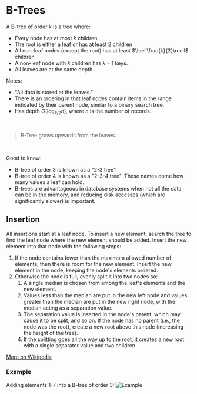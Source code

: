# B-Trees


A B-tree of order $k$ is a tree where:
- Every node has at most $k$ children
- The root is either a leaf or has at least 2 children
- All non-leaf nodes (except the root) has at least $\lceil\frac{k}{2}\rceil$ children
- A non-leaf node with $k$ children has $k-1$ keys.
- All leaves are at the same depth

Notes:
- "All data is stored at the leaves."
- There is an ordering in that leaf nodes contain items in the range indicated by their parent node, similar to a binary search tree.
- Has depth $O(\log_{k/2}n)$, where $n$ is the number of records. 

<br>

> B-Tree grows upwards from the leaves.

<br>

Good to know:
- B-tree of order 3 is known as a "2-3 tree". 
- B-tree of order 4 is known as a "2-3-4 tree".
These names come how many values a leaf can hold.
- B-trees are advantageous in database systems when not all the data can be in the memory, and reducing disk accesses (which are significantly slower) is important.


## Insertion

All insertions start at a leaf node. To insert a new element, search the tree to find the leaf node where the new element should be added. Insert the new element into that node with the following steps:

1. If the node contains fewer than the maximum allowed number of elements, then there is room for the new element. Insert the new element in the node, keeping the node's elements ordered.
2. Otherwise the node is full, evenly split it into two nodes so:
   1. A single median is chosen from among the leaf's elements and the new element.
   2. Values less than the median are put in the new left node and values greater than the median are put in the new right node, with the median acting as a separation value.
   3. The separation value is inserted in the node's parent, which may cause it to be split, and so on. If the node has no parent (i.e., the node was the root), create a new root above this node (increasing the height of the tree).
   4. If the splitting goes all the way up to the root, it creates a new root with a single separator value and two children


[More on Wikipedia](https://en.wikipedia.org/wiki/B-tree)

### Example
Adding elements 1-7 into a B-tree of order 3:
![Example](https://upload.wikimedia.org/wikipedia/commons/3/33/B_tree_insertion_example.png)